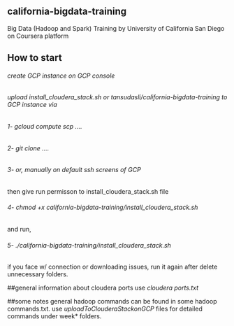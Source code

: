 ## california-bigdata-training
Big Data (Hadoop and Spark) Training by University of California San Diego on Coursera platform

## How to start
###### create GCP instance on GCP console
###### upload *install_cloudera_stack.sh* or *tansudasli/california-bigdata-training* to GCP instance via
###### 1- gcloud compute scp ....
###### 2- git clone ....
###### 3- or, manually on default ssh screens of GCP

then give run permisson to install_cloudera_stack.sh file
###### 4- *chmod +x california-bigdata-training/install_cloudera_stack.sh* 
and run, 
###### 5- *./california-bigdata-training/install_cloudera_stack.sh* 

if you face w/ connection or downloading issues, run it again after delete unnecessary folders.

##general information about cloudera ports
use *cloudera ports.txt* 

##some notes
general hadoop commands can be found in some hadoop commands.txt. use *uploadToClouderaStackonGCP* files for detailed commands under week* folders.

